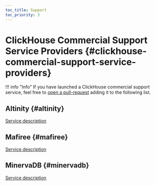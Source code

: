 ```yaml
---
toc_title: Support
toc_priority: 3
---
```


# ClickHouse Commercial Support Service Providers {#clickhouse-commercial-support-service-providers}

!!! info "Info"
    If you have launched a ClickHouse commercial support service, feel free to [open a pull-request](https://github.com/ClickHouse/ClickHouse/edit/master/docs/en/commercial/support.md) adding it to the following list.

## Altinity {#altinity}

[Service description](https://www.altinity.com/24x7-support)

## Mafiree {#mafiree}

[Service description](http://mafiree.com/clickhouse-analytics-services.php)

## MinervaDB {#minervadb}

[Service description](https://minervadb.com/index.php/clickhouse-consulting-and-support-by-minervadb/)

